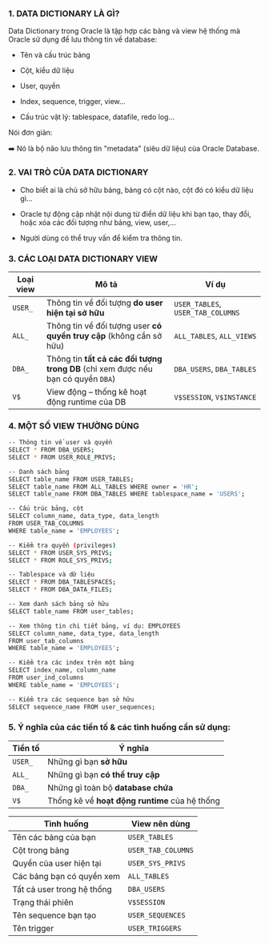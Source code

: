 ### 1. DATA DICTIONARY LÀ GÌ?

Data Dictionary trong Oracle là tập hợp các bảng và view hệ thống mà Oracle sử dụng để lưu thông tin về database:

- Tên và cấu trúc bảng

- Cột, kiểu dữ liệu

- User, quyền

- Index, sequence, trigger, view...

- Cấu trúc vật lý: tablespace, datafile, redo log...

Nói đơn giản:

➡️ Nó là bộ não lưu thông tin "metadata" (siêu dữ liệu) của Oracle Database.

### 2. VAI TRÒ CỦA DATA DICTIONARY

- Cho biết ai là chủ sở hữu bảng, bảng có cột nào, cột đó có kiểu dữ liệu gì...

- Oracle tự động cập nhật nội dung từ điển dữ liệu khi bạn tạo, thay đổi, hoặc xóa các đối tượng như bảng, view, user,...

- Người dùng có thể truy vấn để kiểm tra thông tin.

### 3. CÁC LOẠI DATA DICTIONARY VIEW

| Loại view | Mô tả                                                                             | Ví dụ                             |
|-----------|-----------------------------------------------------------------------------------|-----------------------------------|
| `USER_`   | Thông tin về đối tượng **do user hiện tại sở hữu**                                | `USER_TABLES`, `USER_TAB_COLUMNS` |
| `ALL_`    | Thông tin về đối tượng user **có quyền truy cập** (không cần sở hữu)              | `ALL_TABLES`, `ALL_VIEWS`         |
| `DBA_`    | Thông tin **tất cả các đối tượng trong DB** (chỉ xem được nếu bạn có quyền `DBA`) | `DBA_USERS`, `DBA_TABLES`         |
| `V$`      | View động – thống kê hoạt động runtime của DB                                     | `V$SESSION`, `V$INSTANCE`         |

### 4. MỘT SỐ VIEW THƯỜNG DÙNG

```bash
-- Thông tin về user và quyền
SELECT * FROM DBA_USERS;
SELECT * FROM USER_ROLE_PRIVS;

-- Danh sách bảng
SELECT table_name FROM USER_TABLES;
SELECT table_name FROM ALL_TABLES WHERE owner = 'HR';
SELECT table_name FROM DBA_TABLES WHERE tablespace_name = 'USERS';

-- Cấu trúc bảng, cột
SELECT column_name, data_type, data_length 
FROM USER_TAB_COLUMNS 
WHERE table_name = 'EMPLOYEES';

-- Kiểm tra quyền (privileges)
SELECT * FROM USER_SYS_PRIVS;
SELECT * FROM ROLE_SYS_PRIVS;

-- Tablespace và dữ liệu
SELECT * FROM DBA_TABLESPACES;
SELECT * FROM DBA_DATA_FILES;

-- Xem danh sách bảng sở hữu
SELECT table_name FROM user_tables;

-- Xem thông tin chi tiết bảng, ví dụ: EMPLOYEES
SELECT column_name, data_type, data_length 
FROM user_tab_columns 
WHERE table_name = 'EMPLOYEES';

-- Kiểm tra các index trên một bảng
SELECT index_name, column_name 
FROM user_ind_columns 
WHERE table_name = 'EMPLOYEES';

-- Kiểm tra các sequence bạn sở hữu
SELECT sequence_name FROM user_sequences;
```
### 5. Ý nghĩa của các tiền tố & các tình huống cần sử dụng:

| Tiền tố | Ý nghĩa                                        |
|---------|------------------------------------------------|
| `USER_` | Những gì bạn **sở hữu**                        |
| `ALL_`  | Những gì bạn **có thể truy cập**               |
| `DBA_`  | Những gì toàn bộ **database chứa**             |
| `V$`    | Thống kê về **hoạt động runtime** của hệ thống |


| Tình huống                 | View nên dùng      |
|----------------------------|--------------------|
| Tên các bảng của bạn       | `USER_TABLES`      |
| Cột trong bảng             | `USER_TAB_COLUMNS` |
| Quyền của user hiện tại    | `USER_SYS_PRIVS`   |
| Các bảng bạn có quyền xem  | `ALL_TABLES`       |
| Tất cả user trong hệ thống | `DBA_USERS`        |
| Trạng thái phiên           | `V$SESSION`        |
| Tên sequence bạn tạo       | `USER_SEQUENCES`   |
| Tên trigger                | `USER_TRIGGERS`    |


